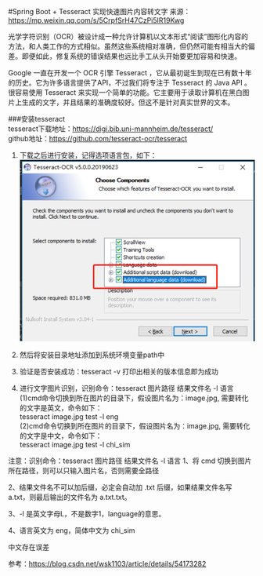 #Spring Boot + Tesseract 实现快速图片内容转文字
来源：https://mp.weixin.qq.com/s/5CrpfSrH47CzPi5IR19Kwg

光学字符识别（OCR）被设计成一种允许计算机以文本形式“阅读”图形化内容的方法，和人类工作的方式相似。虽然这些系统相对准确，但仍然可能有相当大的偏差。即便如此，修复系统的错误结果也远比手工从头开始要更加容易和快速。     

 Google 一直在开发一个 OCR 引擎 Tesseract ，它从最初诞生到现在已有数十年的历史。它为许多语言提供了API，不过我们将专注于 Tesseract 的 Java API 。
很容易使用 Tesseract 来实现一个简单的功能。它主要用于读取计算机在黑白图片上生成的文字，并且结果的准确度较好。但这不是针对真实世界的文本。

###安装tesseract    
tesseract下载地址：https://digi.bib.uni-mannheim.de/tesseract/   
github地址：https://github.com/tesseract-ocr/tesseract       

1. 下载之后进行安装，记得选项语言包，如下：
   ![安装](doc/install.png)

2. 然后将安装目录地址添加到系统环境变量path中

3. 验证是否安装成功：tesseract -v   打印出相关的版本信息即为成功

4. 进行文字图片识别，识别命令：tesseract 图片路径 结果文件名 -l 语言         
 (1)cmd命令切换到所在图片的目录下，假设图片名为：image.jpg, 需要转化的文字是英文，命令如下：         
   tesseract image.jpg test -l eng       
 (2)cmd命令切换到所在图片的目录下，假设图片名为：image.jpg, 需要转化的文字是中文，命令如下：   
   tesseract image.jpg test -l chi_sim    

注意：识别命令：tesseract 图片路径 结果文件名 -l 语言
   1、将 cmd 切换到图片所在路径，则可以只输入图片名，否则需要全路径
   
   2、结果文件名不可以加后缀，必定会自动加 .txt 后缀，如果结果文件名写 a.txt，则最后输出的文件名为 a.txt.txt。
   
   3、-l 是英文字母L，不是数字1，language的意思。
   
   4、语言英文为 eng，简体中文为 chi_sim
     
    
中文存在误差


参考：https://blog.csdn.net/wsk1103/article/details/54173282


